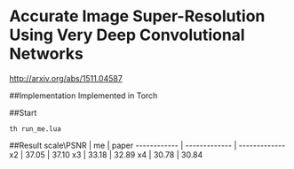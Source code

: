 # Accurate Image Super-Resolution Using Very Deep Convolutional Networks
http://arxiv.org/abs/1511.04587

##Implementation
Implemented in Torch

##Start
```
th run_me.lua
```
##Result
scale\PSNR | me | paper
------------ | ------------- | -------------
x2 | 37.05 | 37.10
x3 | 33.18 | 32.89
x4 | 30.78 | 30.84
